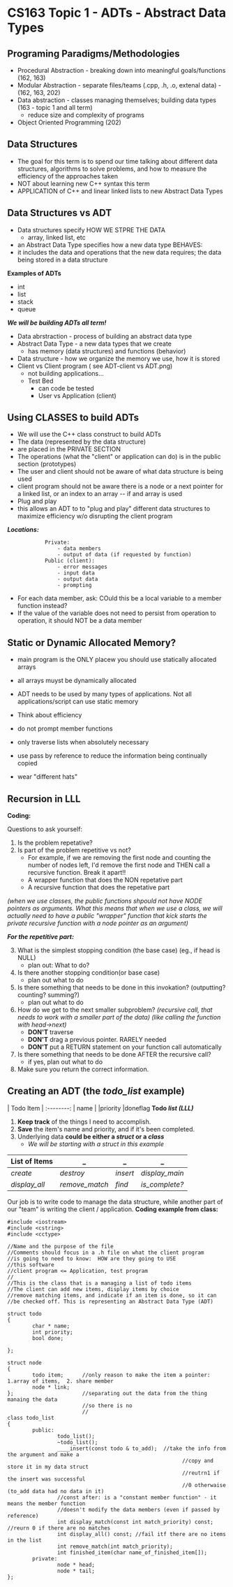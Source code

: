 CS163 Topic 1 - ADTs - Abstract Data Types
==========================================
	
Programing Paradigms/Methodologies
----------------------------------- 
+ Procedural Abstraction - breaking down into meaningful goals/functions (162, 163)
+ Modular Abstraction - separate files/teams (.cpp, .h, .o, extenal data) - (162, 163, 202)
+ Data abstraction - classes managing themselves; building data types (163 - topic 1 and all term)
  - reduce size and complexity of programs
+ Object Oriented Programming (202)

Data Structures
---------------
+ The goal for this term is to spend our time talking about different data structures,
  algorithms to solve problems, and how to measure the efficiency of the approaches taken
+ NOT about learning new C++ syntax this term
+ APPLICATION of C++ and linear linked lists to new Abstract Data Types

		
Data Structures vs ADT
----------------------
+ Data structures specify HOW WE STPRE THE DATA
  - array, linked list, etc
+ an Abstract Data Type specifies how a new data type BEHAVES:
+ it includes the data and operations that the new data requires;
  the data being stored in a data structure

**Examples of ADTs**
+ int
+ list
+ stack
+ queue
		
***We will be building ADTs all term!***

+ Data abrstraction - process of building an abstract data type
+ Abstract Data Type - a new data types that we create
  - has memory (data structures)  and functions (behavior)
+ Data structure - how we organize the memory we use, how it is stored
+ Client vs Client program ( see ADT-client vs ADT.png)
  - not building applications...
  - Test Bed
    * can code be tested
    * User vs Application (client)

Using CLASSES to build ADTs
---------------------------
+ We will use the C++ class construct to build ADTs
+ The data (represented by the data structure)
+ are placed in the PRIVATE SECTION
+ The operations (what the "client" or application can do) is in the
  public section (prototypes)
+ The user and client should not be aware of what data structure is being used
+ client program should not be aware there is a node or a next pointer
  for a linked list, or an index to an array -- if and array is used
+ Plug and play
+ this allows an ADT to to "plug and play" different data structures
  to maximize efficiency w/o disrupting the client program

***Locations:***
```
			Private:
				- data members
				- output of data (if requested by function)
			Public (client):
				- error messages
				- input data
				- output data 
				- prompting
```
+ For each data member, ask: COuld this be a local variable to a member function
  instead?
+ If the value of the variable does not need to persist from operation
  to operation, it should NOT be a data member

Static or Dynamic Allocated Memory?
-----------------------------------
+ main program is the ONLY placew you should use statically allocated arrays
+ all arrays muyst be dynamically allocated
+ ADT needs to be used by many types of applications. Not all applications/script
  can use static memory

+ Think about efficiency
+ do not prompt member functions
+ only traverse lists when absolutely necessary
+ use pass by reference to reduce the information being continually copied
+ wear "different hats"
	

## Recursion in LLL

**Coding:**

Questions to ask yourself:

1. Is the problem repetative?
2. Is part of the problem repetitive vs not?
   - For example, if we are removing the first node and
     counting the number of nodes left, I'd remove the first node
     and THEN call a recursive function. Break it apart!!
   - A wrapper function that does the NON repetative part
   - A recursive function that does the repetative part
		
 *(when we use classes, the public functions shpould not have NODE pointers
  as arguments. What this means that when we use a class, we will actually need to have
  a public "wrapper" function that kick starts the private recursive function with a node
  pointer as an argument)*

***For the repetitive part:***
		
3. What is the simplest stopping condition (the base case)
   (eg., if head is NULL)
   - plan out: What to do?
4. Is there another stopping condition(or base case)
   - plan out what to do
5. Is there something that needs to be done in this invokation?
   (outputting? counting? summing?)
   - plan out what to do
6. How do we get to the next smaller subproblem?
   *(recursive call, that needs to work with a smaller part of the data)*
   *(like calling the function with head->next)*
   - **DON'T** traverse
   - **DON'T** drag a previous pointer. RARELY needed
   - **DON'T** put a RETURN statement on your function call automatically
7. Is there something that needs to be done AFTER the recursive call?
   - if yes, plan out what to do
8. Make sure you return the correct information.

## Creating an ADT   (the *todo_list* example)

| Todo Item |
:--------:
| name |
|priority
|doneflag
**Todo *list (LLL)***
1. **Keep track** of the things I need to accomplish.
2. **Save** the item's name and priority, and if it's been completed.
3. Underlying data **could be either a *struct* or a *class***
	- *We will be starting with a struct in this example*

|**List of Items** |_|_|_| 
|------------|-------------|-------------|--------------------|
| *create* | *destroy* | *insert*  | *display_main* |
| *display_all* | *remove_match* | *find* | *is_complete?* | 
 
 Our job is to write code to manage the data structure, while another part of our "team" is writing the client / application.
 **Coding example from class:**
```
#include <iostream>
#include <cstring>
#include <cctype>

//Name and the purpose of the file
//Comments should focus in a .h file on what the client program
//is going to need to know:  HOW are they going to USE
//this software
//client program <= Application, test program
//
//This is the class that is a managing a list of todo items
//The client can add new items, display items by choice
//remove matching items, and indicate if an item is done, so it can
//be checked off. This is representing an Abstract Data Type (ADT)

struct todo
{
        char * name;
        int priority;
        bool done;

};

struct node
{
        todo item;      //only reason to make the item a pointer: 1.array of items,  2. share member
        node * link;
};                      //separating out the data from the thing manaing the data
                        //so there is no
                        //
class todo_list
{
        public:
                todo_list();
                ~todo_list();
                ____insert(const todo & to_add);  //take the info from the argument and make a
                                                        //copy and store it in my data struct
                                                        //reutrn1 if the insert was successful
                                                        //0 otherwaise (to_add data had no data in it)
                //const after: is a "constant member function" - it means the member function
                //doesn't modify the data members (even if passed by reference)
                int display_match(const int match_priority) const; //reurn 0 if there are no matches
                int display_all() const; //fail itf there are no items in the list
                int remove_match(int match_priority);
                int finished_item(char name_of_finished_item[]);
        private:
                node * head;
				node * tail;
};
